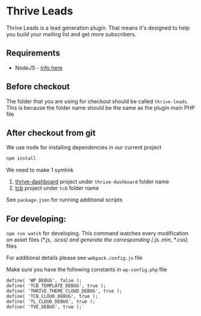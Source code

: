 # Thrive Leads

Thrive Leads is a lead generation plugin. That means it's designed to help you build your mailing list and get more subscribers.

## Requirements
* NodeJS - [info here](https://nodejs.org/)

## Before checkout
The folder that you are using for checkout should be called `thrive-leads`.
This is because the folder name should be the same as the plugin main PHP file

## After checkout from git

We use node for installing dependencies in our current project
```bash
npm install
```

We need to make 1 symlink
1. [thrive-dashboard](https://github.com/ThriveThemes/thrive-dashboard) project under `thrive-dashboard` folder name
2. [tcb](https://github.com/ThriveThemes/tcb) project under `tcb` folder name


See `package.json` for running additional scripts

## For developing:
`npm run watch` for developing. This command watches every modification on asset files (*.js, *.scss) and generate the corresponding (*.js..min, *.css) files

For additional details please see `webpack.config.js` file

Make sure you have the following constants in `wp-config.php` file

```
define( 'WP_DEBUG', false );
define( 'TCB_TEMPLATE_DEBUG', true );
define( 'THRIVE_THEME_CLOUD_DEBUG', true );
define( 'TCB_CLOUD_DEBUG', true );
define( 'TL_CLOUD_DEBUG', true );
define( 'TVE_DEBUG', true );`
```